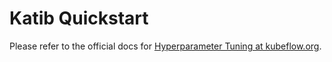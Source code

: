 # Katib Quickstart

Please refer to the official docs for
[Hyperparameter Tuning at kubeflow.org](https://www.kubeflow.org/docs/guides/components/hyperparameter/).
